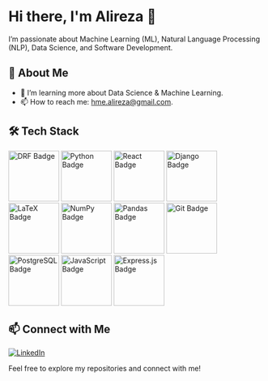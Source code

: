 # Hi there, I'm Alireza 👋

I’m passionate about Machine Learning (ML), Natural Language Processing (NLP), Data Science, and Software Development.

## 🚀 About Me

- 🌱 I’m learning more about Data Science & Machine Learning.
- 📫 How to reach me: hme.alireza@gmail.com.

## 🛠️ Tech Stack

<p align="left">
  <img src="https://img.shields.io/badge/DRF-FFCA28?style=flat&logo=django&logoColor=black" alt="DRF Badge" width="100"/>
  <img src="https://img.shields.io/badge/Python-3776AB?style=flat&logo=python&logoColor=white" alt="Python Badge" width="100"/>
  <img src="https://img.shields.io/badge/React-61DAFB?style=flat&logo=react&logoColor=black" alt="React Badge" width="100"/>
  <img src="https://img.shields.io/badge/Django-092E20?style=flat&logo=django&logoColor=white" alt="Django Badge" width="100"/>
  <img src="https://img.shields.io/badge/LaTeX-008080?style=flat&logo=latex&logoColor=white" alt="LaTeX Badge" width="100"/>
  <img src="https://img.shields.io/badge/NumPy-013B57?style=flat&logo=numpy&logoColor=white" alt="NumPy Badge" width="100"/>
  <img src="https://img.shields.io/badge/Pandas-150458?style=flat&logo=pandas&logoColor=white" alt="Pandas Badge" width="100"/>
  <img src="https://img.shields.io/badge/Git-F05032?style=flat&logo=git&logoColor=white" alt="Git Badge" width="100"/>
  <img src="https://img.shields.io/badge/PostgreSQL-4169E1?style=flat&logo=postgresql&logoColor=white" alt="PostgreSQL Badge" width="100"/>
  <img src="https://img.shields.io/badge/JavaScript-F7DF1E?style=flat&logo=javascript&logoColor=black" alt="JavaScript Badge" width="100"/>
  <img src="https://img.shields.io/badge/Express.js-000000?style=flat&logo=express&logoColor=white" alt="Express.js Badge" width="100"/>
</p>


## 📫 Connect with Me
[![LinkedIn](https://img.shields.io/badge/LinkedIn-Profile-blue)](https://www.linkedin.com/in/alireza-h-9579b6286/)

  

Feel free to explore my repositories and connect with me!
